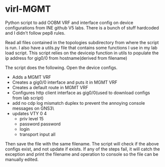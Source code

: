 # virl-MGMT

Python script to add OOBM VRF and interface config on device configurations from INE github V5 labs.  There is a bunch of stuff hardcoded
and I didn't follow pep8 rules.

Read all files contained in the topologies subdirectory from where the script is run.  I also have a utils.py file that contains some 
functions I use in my lab load script.  This script relies on the deviceip function in utils to populate the ip address for gig0/0 from hostname(derived from filename)

The script does the following.
Open the device configs.
* Adds a MGMT VRF
* Creates a gig0/0 interface and puts it in MGMT VRF
* Creates a default route in MGMT VRF
* Configures http client interface as gig0/0(used to download configs from lab script)
* add no cdp log mismatch duplex to prevent the annoying console messages on GNS3\
* updates VTY 0 4
  * priv level 15
  * password password
  * login
  * transport input all
  
Then save the file with the same filename.
The script will check if the above configs exist, and not update if exists.
If any of the steps fail, it will catch the exception and print the filename and operation to console so the file can be manually edited.

